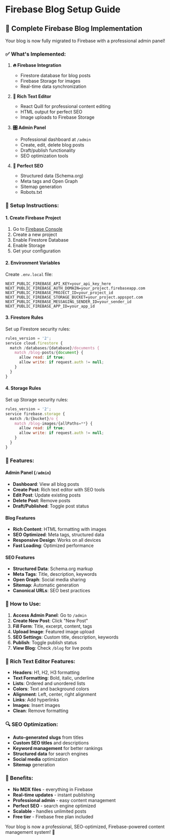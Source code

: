 # Firebase Blog Setup Guide

## 🚀 Complete Firebase Blog Implementation

Your blog is now fully migrated to Firebase with a professional admin panel!

### ✅ What's Implemented:

1. **🔥 Firebase Integration**
   - Firestore database for blog posts
   - Firebase Storage for images
   - Real-time data synchronization

2. **📝 Rich Text Editor**
   - React Quill for professional content editing
   - HTML output for perfect SEO
   - Image uploads to Firebase Storage

3. **🎛️ Admin Panel**
   - Professional dashboard at `/admin`
   - Create, edit, delete blog posts
   - Draft/publish functionality
   - SEO optimization tools

4. **🎨 Perfect SEO**
   - Structured data (Schema.org)
   - Meta tags and Open Graph
   - Sitemap generation
   - Robots.txt

### 🔧 Setup Instructions:

#### 1. Create Firebase Project
1. Go to [Firebase Console](https://console.firebase.google.com/)
2. Create a new project
3. Enable Firestore Database
4. Enable Storage
5. Get your configuration

#### 2. Environment Variables
Create `.env.local` file:
```env
NEXT_PUBLIC_FIREBASE_API_KEY=your_api_key_here
NEXT_PUBLIC_FIREBASE_AUTH_DOMAIN=your_project.firebaseapp.com
NEXT_PUBLIC_FIREBASE_PROJECT_ID=your_project_id
NEXT_PUBLIC_FIREBASE_STORAGE_BUCKET=your_project.appspot.com
NEXT_PUBLIC_FIREBASE_MESSAGING_SENDER_ID=your_sender_id
NEXT_PUBLIC_FIREBASE_APP_ID=your_app_id
```

#### 3. Firestore Rules
Set up Firestore security rules:
```javascript
rules_version = '2';
service cloud.firestore {
  match /databases/{database}/documents {
    match /blog-posts/{document} {
      allow read: if true;
      allow write: if request.auth != null;
    }
  }
}
```

#### 4. Storage Rules
Set up Storage security rules:
```javascript
rules_version = '2';
service firebase.storage {
  match /b/{bucket}/o {
    match /blog-images/{allPaths=**} {
      allow read: if true;
      allow write: if request.auth != null;
    }
  }
}
```

### 🎯 Features:

#### Admin Panel (`/admin`)
- **Dashboard**: View all blog posts
- **Create Post**: Rich text editor with SEO tools
- **Edit Post**: Update existing posts
- **Delete Post**: Remove posts
- **Draft/Published**: Toggle post status

#### Blog Features
- **Rich Content**: HTML formatting with images
- **SEO Optimized**: Meta tags, structured data
- **Responsive Design**: Works on all devices
- **Fast Loading**: Optimized performance

#### SEO Features
- **Structured Data**: Schema.org markup
- **Meta Tags**: Title, description, keywords
- **Open Graph**: Social media sharing
- **Sitemap**: Automatic generation
- **Canonical URLs**: SEO best practices

### 📝 How to Use:

1. **Access Admin Panel**: Go to `/admin`
2. **Create New Post**: Click "New Post"
3. **Fill Form**: Title, excerpt, content, tags
4. **Upload Image**: Featured image upload
5. **SEO Settings**: Custom title, description, keywords
6. **Publish**: Toggle publish status
7. **View Blog**: Check `/blog` for live posts

### 🎨 Rich Text Editor Features:
- **Headers**: H1, H2, H3 formatting
- **Text Formatting**: Bold, italic, underline
- **Lists**: Ordered and unordered lists
- **Colors**: Text and background colors
- **Alignment**: Left, center, right alignment
- **Links**: Add hyperlinks
- **Images**: Insert images
- **Clean**: Remove formatting

### 🔍 SEO Optimization:
- **Auto-generated slugs** from titles
- **Custom SEO titles** and descriptions
- **Keyword management** for better rankings
- **Structured data** for search engines
- **Social media** optimization
- **Sitemap** generation

### 🚀 Benefits:
- **No MDX files** - everything in Firebase
- **Real-time updates** - instant publishing
- **Professional admin** - easy content management
- **Perfect SEO** - search engine optimized
- **Scalable** - handles unlimited posts
- **Free tier** - Firebase free plan included

Your blog is now a professional, SEO-optimized, Firebase-powered content management system! 🎉 